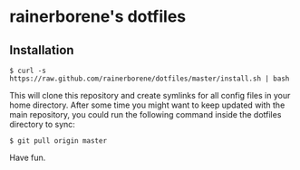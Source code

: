 # rainerborene's dotfiles

## Installation

    $ curl -s https://raw.github.com/rainerborene/dotfiles/master/install.sh | bash

This will clone this repository and create symlinks for all config files in your 
home directory. After some time you might want to keep updated with the main
repository, you could run the following command inside the dotfiles directory
to sync:

    $ git pull origin master

Have fun.
